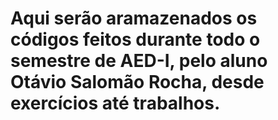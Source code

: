 # Aqui serão aramazenados os códigos feitos durante todo o semestre de AED-I, pelo aluno Otávio Salomão Rocha, desde exercícios até trabalhos.
